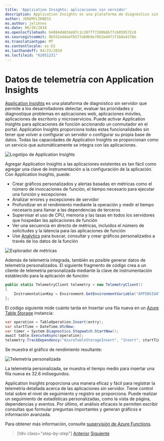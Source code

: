 ```yaml
---
title: 'Application Insights: aplicaciones sin servidor'
description: Application Insights es una plataforma de diagnóstico sin servidor que permite a los desarrolladores detectar, evaluar las prioridades y diagnostique problemas en aplicaciones web, aplicaciones móviles, aplicaciones de escritorio y microservicios.
author: JEREMYLIKNESS
ms.author: jeliknes
ms.date: 06/26/2018
ms.openlocfilehash: b4884d483de07c1c2077f7280b6b77c6059572c0
ms.sourcegitcommit: 9b552addadfb57fab0b9e7852ed4f1f1b8a42f8e
ms.translationtype: MT
ms.contentlocale: es-ES
ms.lasthandoff: 04/23/2019
ms.locfileid: "62051231"
---
```

# <a name="telemetry-with-application-insights"></a>Datos de telemetría con Application Insights

[Application Insights](https://docs.microsoft.com/azure/application-insights) es una plataforma de diagnóstico sin servidor que permite a los desarrolladores detectar, evaluar las prioridades y diagnostique problemas en aplicaciones web, aplicaciones móviles, aplicaciones de escritorio y microservicios. Puede activar Application Insights para aplicaciones de función accionando un conmutador en el portal. Application Insights proporciona todas estas funcionalidades sin tener que volver a configurar un servidor o configurar su propia base de datos. Todas las capacidades de Application Insights se proporcionan como un servicio que automáticamente se integra con las aplicaciones.

![Logotipo de Application Insights](./media/application-insights-logo.png)

Agregar Application Insights a las aplicaciones existentes es tan fácil como agregar una clave de instrumentación a la configuración de la aplicación. Con Application Insights, puede:

* Crear gráficos personalizados y alertas basadas en métricas como el número de invocaciones de función, el tiempo necesario para ejecutar una función y excepciones
* Analizar errores y excepciones de servidor
* Profundizar en el rendimiento mediante la operación y medir el tiempo necesario para llamar a las dependencias de terceros
* Supervisar el uso de CPU, memoria y las tasas en todos los servidores que hospedan las aplicaciones de función
* Ver una secuencia en directo de métricas, incluidos el número de solicitudes y la latencia para las aplicaciones de función
* Use [Analytics](https://docs.microsoft.com/azure/application-insights/app-insights-analytics) para buscar, consultar y crear gráficos personalizados a través de los datos de la función

![Explorador de métricas](./media/metrics-explorer.png)

Además de telemetría integrada, también es posible generar datos de telemetría personalizados. El siguiente fragmento de código crea a un cliente de telemetría personalizada mediante la clave de instrumentación establecido para la aplicación de función:

```csharp
public static TelemetryClient telemetry = new TelemetryClient()
{
    InstrumentationKey = Environment.GetEnvironmentVariable("APPINSIGHTS_INSTRUMENTATIONKEY")
};
```

El código siguiente mide cuánto tarda en Insertar una fila nueva en un [Azure Table Storage](https://docs.microsoft.com/azure/cosmos-db/table-storage-overview) instancia:

```csharp
var operation = TableOperation.Insert(entry);
var startTime = DateTime.UtcNow;
var timer = System.Diagnostics.Stopwatch.StartNew();
await table.ExecuteAsync(operation);
telemetry.TrackDependency("AzureTableStorageInsert", "Insert", startTime, timer.Elapsed, true);
```

Se muestra el gráfico de rendimiento resultante:

![Telemetría personalizada](./media/custom-telemetry.png)

La telemetría personalizada, se muestra el tiempo medio para insertar una fila nueva es 32.6 milisegundos.

Application Insights proporciona una manera eficaz y fácil para registrar la telemetría detallada acerca de las aplicaciones sin servidor. Tiene control total sobre el nivel de seguimiento y registro se proporciona. Puede realizar un seguimiento de estadísticas personalizadas, como la vista de página, dependencias y eventos. Por último, el análisis eficaces le permiten escribir consultas que formular preguntas importantes y generan gráficos e información avanzada.

Para obtener más información, consulte [supervisión de Azure Functions](https://docs.microsoft.com/azure/azure-functions/functions-monitoring).

>[!div class="step-by-step"]
>[Anterior](azure-functions.md)
>[Siguiente](logic-apps.md)